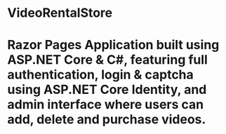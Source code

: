 # VideoRentalStore
# Razor Pages Application built using ASP.NET Core & C#, featuring full authentication, login & captcha using ASP.NET Core Identity, and admin interface where users can add, delete and purchase videos.

